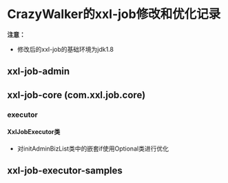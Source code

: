 # CrazyWalker的xxl-job修改和优化记录

**注意：**
- 修改后的xxl-job的基础环境为jdk1.8


## xxl-job-admin

## xxl-job-core (com.xxl.job.core)

### executor

#### XxlJobExecutor类

- 对initAdminBizList类中的嵌套if使用Optional类进行优化

## xxl-job-executor-samples